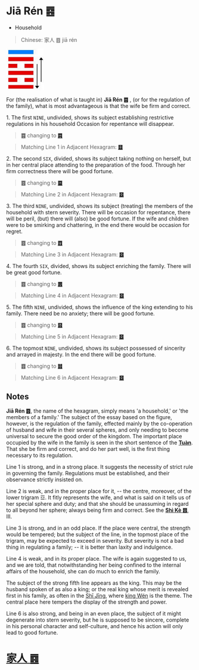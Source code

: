 # Jiā Rén ䷤

* Household

> Chinese: 家人 ䷤ jiā rén

<a id="p-136"/>

<img src="shapes/37.10.jpg" width="101" alt="家人">

For (the realisation of what is taught in) **Jiā Rén ䷤** , (or for the regulation of the family), what is most advantageous is that the wife be firm and correct.

<a id="p-137"/>

1.<a name="37.1"></a> The first `NINE`, undivided, shows its subject establishing restrictive regulations in his household Occasion for repentance will disappear.

> **䷤** changing to [**䷴**](e6b890jian.md)

> Matching Line 1 in Adjacent Hexagram: [**䷥**](e79dbdkui.md#38.1)

2.<a name="37.2"></a> The second `SIX`, divided, shows its subject taking nothing on herself, but in her central place attending to the preparation of the food. Through her firm correctness there will be good fortune.

> **䷤** changing to [**䷈**](e5b08fe7959cxiaoxu.md)

> Matching Line 2 in Adjacent Hexagram: [**䷥**](e79dbdkui.md#38.2)

3.<a name="37.3"></a> The third `NINE`, undivided, shows its subject (treating) the members of the household with stern severity. There will be occasion for repentance, there will be peril, (but) there will (also) be good fortune. If the wife and children were to be smirking and chattering, in the end there would be occasion for regret.

> **䷤** changing to [**䷩**](e79b8ayi.md)

> Matching Line 3 in Adjacent Hexagram: [**䷥**](e79dbdkui.md#38.3)

4.<a name="37.4"></a> The fourth `SIX`, divided, shows its subject enriching the family. There will be great good fortune.

> **䷤** changing to [**䷌**](e5908ce4babatongren.md)

> Matching Line 4 in Adjacent Hexagram: [**䷥**](e79dbdkui.md#38.4)

5.<a name="37.5"></a> The fifth `NINE`, undivided, shows the influence of the king extending to his family. There need be no anxiety; there will be good fortune.

> **䷤** changing to [**䷕**](e8b4b2bi.md)

> Matching Line 5 in Adjacent Hexagram: [**䷥**](e79dbdkui.md#38.5)

6.<a name="37.6"></a> The topmost `NINE`, undivided, shows its subject possessed of sincerity and arrayed in majesty. In the end there will be good fortune.

> **䷤** changing to [**䷾**](e697a2e6b58ejiji.md)

> Matching Line 6 in Adjacent Hexagram: [**䷥**](e79dbdkui.md#38.6)

## Notes

**Jiā Rén ䷤**, the name of the hexagram, simply means 'a household,' or 'the members of a family.' The subject of the essay based on the figure, however, is the regulation of the family, effected mainly by the co-operation of husband and wife in their several spheres, and only needing to become universal to secure the good order of the kingdom. The important place occupied by the wife in the family is seen in the short sentence of the [**Tuàn**](https://en.wikipedia.org/wiki/Ten_Wings). That she be firm and correct, and do her part well, is the first thing necessary to its regulation.

Line 1 is strong, and in a strong place. It suggests the necessity of strict rule in governing the family. Regulations must be established, and their observance strictly insisted on.

Line 2 is weak, and in the proper place for it, -- the centre, moreover, of the lower trigram ☲. It fitly represents the wife, and what is said on it tells us of her special sphere and duty; and that she should be unassuming in regard to all beyond her sphere; always being firm and correct. See the [**Shì Kè ䷔**](e599ace59791shike.md#21.3), III.

Line 3 is strong, and in an odd place. If the place were central, the strength would be tempered; but the subject of the line, in the topmost place of the trigram, may be expected to exceed in severity. But severity is not a bad thing in regulating a family; -- it is better than laxity and indulgence.

Line 4 is weak, and in its proper place. The wife is again suggested to us, and we are told, that notwithstanding her being confined to the internal affairs of the household, she can do much to enrich the family.

The subject of the strong fifth line appears as the king. This may be the husband spoken of as also a king; or the real king whose merit is revealed first in his family, as often in the <a href="https://en.wikipedia.org/wiki/Classic_of_Poetry">Shī Jīng</a>, where [king Wén](https://en.wikipedia.org/wiki/King_Wen_of_Zhou) is the theme. The central place here tempers the display of the strength and power.

Line 6 is also strong, and being in an even place, the subject of it might degenerate into stern severity, but he is supposed to be sincere, complete in his personal character and self-culture, and hence his action will only lead to good fortune.

# [家人 ䷤](e5aeb6e4babajiaren_cn.md)
